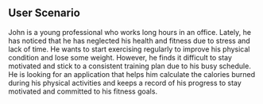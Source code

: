 ## User Scenario

John is a young professional who works long hours in an office. Lately, he has noticed that he has neglected his health and fitness due to stress and lack of time. He wants to start exercising regularly to improve his physical condition and lose some weight. However, he finds it difficult to stay motivated and stick to a consistent training plan due to his busy schedule. He is looking for an application that helps him calculate the calories burned during his physical activities and keeps a record of his progress to stay motivated and committed to his fitness goals.
